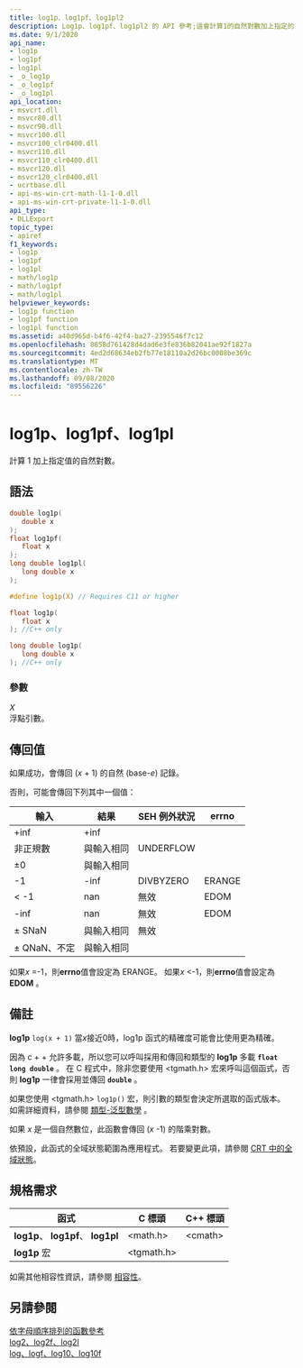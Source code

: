 ```yaml
---
title: log1p、log1pf、log1pl2
description: Log1p、log1pf、log1pl2 的 API 參考;這會計算1的自然對數加上指定的值。
ms.date: 9/1/2020
api_name:
- log1p
- log1pf
- log1pl
- _o_log1p
- _o_log1pf
- _o_log1pl
api_location:
- msvcrt.dll
- msvcr80.dll
- msvcr90.dll
- msvcr100.dll
- msvcr100_clr0400.dll
- msvcr110.dll
- msvcr110_clr0400.dll
- msvcr120.dll
- msvcr120_clr0400.dll
- ucrtbase.dll
- api-ms-win-crt-math-l1-1-0.dll
- api-ms-win-crt-private-l1-1-0.dll
api_type:
- DLLExport
topic_type:
- apiref
f1_keywords:
- log1p
- log1pf
- log1pl
- math/log1p
- math/log1pf
- math/log1pl
helpviewer_keywords:
- log1p function
- log1pf function
- log1pl function
ms.assetid: a40d965d-b4f6-42f4-ba27-2395546f7c12
ms.openlocfilehash: 8858d761428d4dad6e3fe836b82041ae92f1827a
ms.sourcegitcommit: 4ed2d68634eb2fb77e18110a2d26bc0008be369c
ms.translationtype: MT
ms.contentlocale: zh-TW
ms.lasthandoff: 09/08/2020
ms.locfileid: "89556226"
---
```

# <a name="log1p-log1pf-log1pl"></a>log1p、log1pf、log1pl

計算 1 加上指定值的自然對數。

## <a name="syntax"></a>語法

```C
double log1p(
   double x
);
float log1pf(
   float x
);
long double log1pl(
   long double x
);

#define log1p(X) // Requires C11 or higher

float log1p(
   float x
); //C++ only

long double log1p(
   long double x
); //C++ only
```

### <a name="parameters"></a>參數

*X*\
浮點引數。

## <a name="return-value"></a>傳回值

如果成功，會傳回 (*x* + 1) 的自然 (base-*e*) 記錄。

否則，可能會傳回下列其中一個值：

|輸入|結果|SEH 例外狀況|errno|
|-----------|------------|-------------------|-----------|
|+inf|+inf|||
|非正規數|與輸入相同|UNDERFLOW||
|±0|與輸入相同|||
|-1|-inf|DIVBYZERO|ERANGE|
|< -1|nan|無效|EDOM|
|-inf|nan|無效|EDOM|
|± SNaN|與輸入相同|無效||
|± QNaN、不定|與輸入相同|||

如果*x* =-1，則**errno**值會設定為 ERANGE。 如果*x* <-1，則**errno**值會設定為**EDOM** 。

## <a name="remarks"></a>備註

**log1p** `log(x + 1)` 當*x*接近0時，log1p 函式的精確度可能會比使用更為精確。

因為 c + + 允許多載，所以您可以呼叫採用和傳回和類型的 **log1p** 多載 **`float`** **`long double`** 。 在 C 程式中，除非您要使用 \<tgmath.h> 宏來呼叫這個函式，否則 **log1p** 一律會採用並傳回 **`double`** 。

如果您使用 \<tgmath.h> `log1p()` 宏，則引數的類型會決定所選取的函式版本。 如需詳細資料，請參閱 [類型-泛型數學](../../c-runtime-library/tgmath.md) 。

如果 *x* 是一個自然數位，此函數會傳回 (*x* -1) 的階乘對數。

依預設，此函式的全域狀態範圍為應用程式。 若要變更此項，請參閱 [CRT 中的全域狀態](../global-state.md)。

## <a name="requirements"></a>規格需求

|函式|C 標頭|C++ 標頭|
|--------------|--------------|------------------|
|**log1p**、 **log1pf**、 **log1pl**|\<math.h>|\<cmath>|
|**log1p** 宏 | \<tgmath.h> ||

如需其他相容性資訊，請參閱 [相容性](../../c-runtime-library/compatibility.md)。

## <a name="see-also"></a>另請參閱

[依字母順序排列的函數參考](crt-alphabetical-function-reference.md)\
[log2、log2f、log2l](log2-log2f-log2l.md)\
[log、logf、log10、log10f](log-logf-log10-log10f.md)
